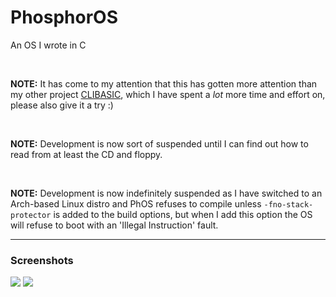 # PhosphorOS
An OS I wrote in C <br>
<!----><br>
**NOTE:** It has come to my attention that this has gotten more attention than my other project [CLIBASIC](https://github.com/pqcraft/clibasic), which I have spent a *lot* more time and effort on, please also give it a try :) <!-- Also someone un-starred it :( --> <br>
<!----><br>
**NOTE:** Development is now sort of suspended until I can find out how to read from at least the CD and floppy.
<!----><br>
**NOTE:** Development is now indefinitely suspended as I have switched to an Arch-based Linux distro and PhOS refuses to compile unless `-fno-stack-protector` is added to the build options, but when I add this option the OS will refuse to boot with an 'Illegal Instruction' fault.

---
### Screenshots
![](img/Screenshot_000.png)
![](img/Screenshot_001.png)
